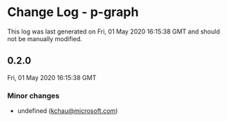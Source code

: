 # Change Log - p-graph

This log was last generated on Fri, 01 May 2020 16:15:38 GMT and should not be manually modified.

<!-- Start content -->

## 0.2.0

Fri, 01 May 2020 16:15:38 GMT

### Minor changes

- undefined (kchau@microsoft.com)
